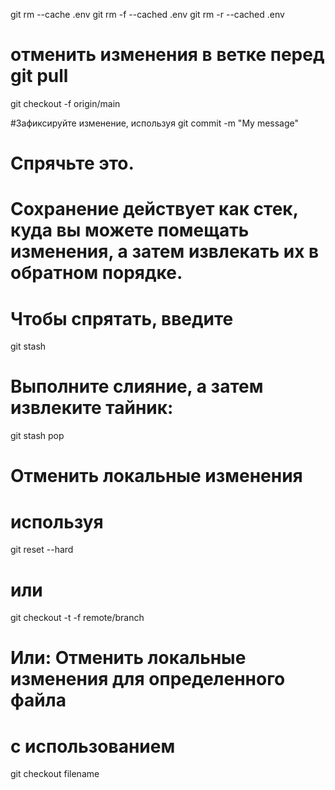 git rm --cache .env
git rm -f --cached .env
git rm -r --cached .env

# отменить изменения в ветке перед git pull
git checkout -f origin/main

#Зафиксируйте изменение, используя
git commit -m "My message"

# Спрячьте это.
# Сохранение действует как стек, куда вы можете помещать изменения, а затем извлекать их в обратном порядке.

# Чтобы спрятать, введите

git stash
# Выполните слияние, а затем извлеките тайник:

git stash pop
# Отменить локальные изменения
# используя 
git reset --hard
# или
git checkout -t -f remote/branch

# Или: Отменить локальные изменения для определенного файла
# с использованием
git checkout filename
